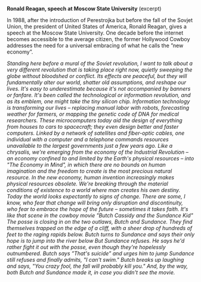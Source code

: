 **Ronald Reagan, speech at Moscow State University**
(excerpt)

In 1988, after the introduction of Perestrojka but before the fall of the Sovjet Union, the president of United States of America, Ronald Reagan, gives a speech at the Moscow State University. One decade before the internet becomes accessible to the average citizen, the former Hollywood Cowboy addresses the need for a universal embracing of what he calls the ”new economy”.


*Standing here before a mural of the Soviet revolution, I want to talk about a very different revolution that is taking place right now, quietly sweeping the globe without bloodshed or conflict. Its effects are peaceful, but they will fundamentally alter our world, shatter old assumptions, and reshape our lives. It's easy to underestimate because it's not accompanied by banners or fanfare. It's been called the technological or information revolution, and as its emblem, one might take the tiny silicon chip.*
*Information technology is transforming our lives – replacing manual labor with robots, forecasting weather for farmers, or mapping the genetic code of DNA for medical researchers. These microcomputers today aid the design of everything from houses to cars to spacecraft; they even design better and faster computers. Linked by a network of satellites and fiber-optic cables, one individual with a computer and a telephone commands resources unavailable to the largest governments just a few years ago.*
*Like a chrysalis, we're emerging from the economy of the Industrial Revolution – an economy confined to and limited by the Earth's physical resources – into "The Economy in Mind", in which there are no bounds on human imagination and the freedom to create is the most precious natural resource. In the new economy, human invention increasingly makes physical resources obsolete. We're breaking through the material conditions of existence to a world where man creates his own destiny.
Today the world looks expectantly to signs of change. There are some, I know, who fear that change will bring only disruption and discontinuity, who fear to embrace the hope of the future – sometimes it takes faith. It's like that scene in the cowboy movie "Butch Cassidy and the Sundance Kid"
The posse is closing in on the two outlaws, Butch and Sundance. They find themselves trapped on the edge of a cliff, with a sheer drop of hundreds of feet to the raging rapids below.
Butch turns to Sundance and says their only hope is to jump into the river below
But Sundance refuses. He says he'd rather fight it out with the posse, even though they're hopelessly outnumbered.
Butch says ”That's suicide” and urges him to jump
Sundance still refuses and finally admits, "I can't swim."
Butch breaks up laughing and says, "You crazy fool, the fall will probably kill you."
And, by the way, both Butch and Sundance made it, in case you didn't see the movie.*
